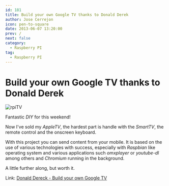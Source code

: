 ```yaml
---
id: 181
title: Build your own Google TV thanks to Donald Derek
author: Jose Cerrejon
icon: pen-to-square
date: 2013-06-07 13:20:00
prev: /
next: false
category:
  - Raspberry PI
tag:
  - Raspberry PI
---
```


# Build your own Google TV thanks to Donald Derek

![rpiTV](/images/rpiTV.jpg)

Fantastic *DIY* for this weekend!

Now I've sold my *AppleTV*, the hardest part is handle with the *SmartTV*, the remote control and the onscreen keyboard.

With this project you can send content from your mobile. It is based on the use of various technologies with success, especially with *Raspbian* like operating system and various applications such *omxplayer* or *youtube-dl* among others and *Chromium* running in the background.

A little further along, but worth it.

Link: [Donald Dereck - Build your own Google TV](http://blog.donaldderek.com/2013/06/build-your-own-google-tv-using-raspberrypi-nodejs-and-socket-io/)